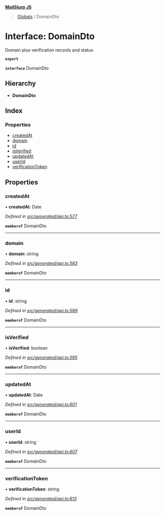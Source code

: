 **[MailSlurp JS](../README.md)**

> [Globals](../README.md) / DomainDto

# Interface: DomainDto

Domain plus verification records and status

**`export`** 

**`interface`** DomainDto

## Hierarchy

* **DomainDto**

## Index

### Properties

* [createdAt](domaindto.md#createdat)
* [domain](domaindto.md#domain)
* [id](domaindto.md#id)
* [isVerified](domaindto.md#isverified)
* [updatedAt](domaindto.md#updatedat)
* [userId](domaindto.md#userid)
* [verificationToken](domaindto.md#verificationtoken)

## Properties

### createdAt

•  **createdAt**: Date

*Defined in [src/generated/api.ts:577](https://github.com/mailslurp/mailslurp-client/blob/c6aef6d/src/generated/api.ts#L577)*

**`memberof`** DomainDto

___

### domain

•  **domain**: string

*Defined in [src/generated/api.ts:583](https://github.com/mailslurp/mailslurp-client/blob/c6aef6d/src/generated/api.ts#L583)*

**`memberof`** DomainDto

___

### id

•  **id**: string

*Defined in [src/generated/api.ts:589](https://github.com/mailslurp/mailslurp-client/blob/c6aef6d/src/generated/api.ts#L589)*

**`memberof`** DomainDto

___

### isVerified

•  **isVerified**: boolean

*Defined in [src/generated/api.ts:595](https://github.com/mailslurp/mailslurp-client/blob/c6aef6d/src/generated/api.ts#L595)*

**`memberof`** DomainDto

___

### updatedAt

•  **updatedAt**: Date

*Defined in [src/generated/api.ts:601](https://github.com/mailslurp/mailslurp-client/blob/c6aef6d/src/generated/api.ts#L601)*

**`memberof`** DomainDto

___

### userId

•  **userId**: string

*Defined in [src/generated/api.ts:607](https://github.com/mailslurp/mailslurp-client/blob/c6aef6d/src/generated/api.ts#L607)*

**`memberof`** DomainDto

___

### verificationToken

•  **verificationToken**: string

*Defined in [src/generated/api.ts:613](https://github.com/mailslurp/mailslurp-client/blob/c6aef6d/src/generated/api.ts#L613)*

**`memberof`** DomainDto
